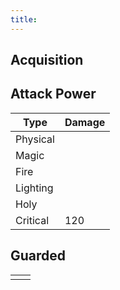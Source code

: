 ```yaml
---
title:
---
```


## Acquisition


## Attack Power

| Type | Damage |
| ---- | ---- |
| Physical |  |
| Magic |  |
| Fire |  |
| Lighting |  |
| Holy |  |
| Critical | 120 |

## Guarded

|  | |
| --- | --- |
|  |  |
